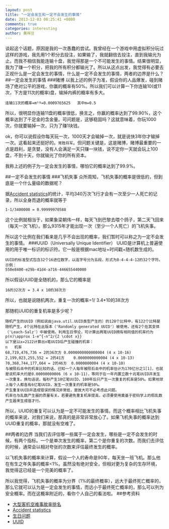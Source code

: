 ```yaml
---
layout: post
title: "一定会发生和一定不会发生的事情"
date: 2013-12-03 06:25:41 +0800
comments: true
categories: interesting
author: 黄祥旦
---
```

谈起这个话题，原因是我的一次愚蠢的尝试。我曾经在一个游戏中用虚拟积分玩过这样的游戏，我先用1个积分去投注，如果输了，我就翻倍去投注，直到我输光为止。而我不相信我能连输十盘，我觉得那是一个不可能发生的事情。结果很明显，我为了赚一个积分，把我的所有积分都输光了。所以从这点出发，我觉得有必要去正视什么是一定会发生的事情，什么是一定不会发生的事情，两者的边界是什么？
##一定会发生的事情
###赌博
以我上述的例子为准，假设你的人品爆发，碰到赌场了绝对公平的游戏，你赢的概率有50%。所以我们可以计算一下你连输10(或11次，下方是11次的概率)盘，输掉内裤的概率有多大。
	
	连输11次的概率=m¹º=0.0009765625	其中m=0.5
所以，很明显你连输11盘的概率很低，换言之，你赢的概率达到了99.90%，这个概率达到了千足金的含金量。可问题是，这够稳固吗？这就意味着，你玩1000次，你就要输掉一次，只为了赚1块钱。

ok，你可以说假设你每天玩一次，1000天才会输掉一次，就是说快3年你才输掉一次。这看起来还挺好的。`常胜将军`。但问题关键是，这是赌博，赌博最重要的一点是趋利，是贪婪，没有人会满足一天只赚一块钱，说不定你一天就会玩上100盘，不到十天，你就输光了你的所有资本。

我称上述的例子为一定会发生的事情，哪怕它的概率达到了99.9%。
	
##一定不会发生的事情
###飞机失事
众所周知，飞机失事的概率是很低的，但到底是一个什么量级的数据呢？

据[Accident statistics](http://planecrashinfo.com/cause.htm)的统计，平均340万次飞行才会有一次至少一人死亡的记录，所以全身而退的概率就等于

	1-1/3400000 = 0.99999970588
这个比例就相当于，如果象梁朝伟一样，每天飞到巴黎去喂个鸽子，第二天飞回来（每天一次飞机）。那么9315年才能出现一次（至少一个人死亡）的飞机失事。

所以这个比例在我们看来是几乎不会出现的概率，我们暂时可以称之为一定不会发生的事情。
###UUID（Universally Unique Identifier）
UUID是计算机上普遍使用的用于唯一标识的标识符。它一般是根据mac地址+时间戳+随机数生成的。

	UUID的标准型式包含32个16进位数字，以连字号分为五段，形式为8-4-4-4-12的32个字符。示例：
	550e8400-e29b-41d4-a716-446655440000
所以假设UUID是全随机的，那么它的概率是

	16的32次方 = 3.4 x 10的38次方
所以，也就是说随机两次，重复一次的概率=1/ 3.4*10的38次方

那随机UUID的重复机率是多少呢？

	随机产生的UUID（例如说由java.util.UUID类型产生的）的128个比特中，有122个比特是随机产生，4个比特在此版本（'Randomly generated UUID'）被使用，还有2个在其变体（'Leach-Salz'）中被使用。利用生日悖论，可计算出两笔UUID拥有相同值的机率约为	
	p(n)\approx 1-e^{-n^2/{2 \cdot x}}
	以下是以x=2122计算出n笔UUID后产生碰撞的机率：
	n	机率
	68,719,476,736 = 2的36次方	0.0000000000000004 (4 x 10-16)
	2,199,023,255,552 = 2的41方	 0.0000000000004 (4 x 10-13)
	70,368,744,177,664 = 2的46方	0.0000000004 (4 x 10-10)
	与被陨石击中的机率比较的话，已知一个人每年被陨石击中的机率估计为170亿分之1[1]，也就是说机率大约是0.00000000006 (6 x 10-11)，等同于在一年内置立数十兆笔UUID并发生一次重复。换句话说，每秒产生10亿笔UUID，100年后只产生一次重复的机率是50%。如果地球上每个人都各有6亿笔UUID，发生一次重复的机率是50%。
	产生重复UUID并造成错误的情况非常低，是故大可不必考虑此问题。
	机率也与乱数产生器的质量有关。若要避免重复机率提高，必须要使用奠基于密码学上的假乱数产生器来生成值才行。
所以，UUID的重复可以认为是一定不可能发生的事情。而这个概率相比飞机失事的概率来说，对我们来说，那真的是非常非常放心了。如果飞机失事的概率达到UUID重复的概率，那就没有空难了。
	
##两者的边界
当我们去评估哪一些属于一定会发生，哪些是一定不会发生的时候，有两个指标。一个是单次发生的概率，第二个是你重复的次数。而我们去评估的时候，通常会以相对夸张的次数来评估最终发生的概率。

以飞机失事的概率来计算，假设一个人的寿命是90年，每天坐一班飞机。那么他在有生之年失事的概率<1%。虽然没有绝对安全，但相对更为复杂的生存环境，我觉得这已经是一个完美的概率了。

所以我觉得，飞机失事的概率为分界（1%的最终概率），远大于最终死亡概率的，那么它就可以认为是一定会发生的事情，而远小于最终死亡概率的，那么可以列为安全概率。而在这概率附近的，看你个人自己的看法啦。
##参考资料
* [大型客机空难事故率排名](http://www.360doc.com/content/11/1126/15/5575132_167527846.shtml)
* [Accident statistics](http://planecrashinfo.com/cause.htm)
* [生日问题](http://zh.wikipedia.org/w/index.php?title=%E7%94%9F%E6%97%A5%E6%94%BB%E5%87%BB&variant=zh-cn)
* [UUID](http://zh.wikipedia.org/w/index.php?title=UUID&variant=zh-cn)